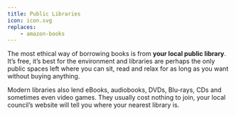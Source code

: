 ```yaml
---
title: Public Libraries
icon: icon.svg
replaces:
    - amazon-books
---
```

The most ethical way of borrowing books is from **your local public library**. It’s free, it’s best for the environment and libraries are perhaps the only public spaces left where you can sit, read and relax for as long as you want without buying anything. 

Modern libraries also lend eBooks, audiobooks, DVDs, Blu-rays, CDs and sometimes even video games. They usually cost nothing to join, your local council’s website will tell you where your nearest library is.
